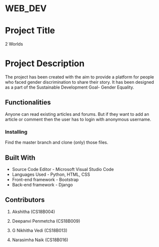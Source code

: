 # WEB_DEV
# Project Title

2 Worlds

# Project Description
The project has been created with the aim to provide a platform for people who faced gender discrimination to share their story. It has been designed as a part of the Sustainable Development Goal- Gender Equality.

## Functionalities
Anyone can read existing articles and forums. But if they want to add an article or comment then the user has to login with anonymous username.

### Installing
Find the master branch and clone (only) those files.


## Built With

* Source Code Editor - Microsoft Visual Studio Code
* Languages Used - Python, HTML, CSS
* Front-end framework - Bootstrap
* Back-end framework - Django


## Contributors

1. Akshitha (CS18B004)

2. Deepanvi Penmetcha (CS18B009)

3. G Nikhitha Vedi (CS18B013)

4. Narasimha Naik (CS18B016)

